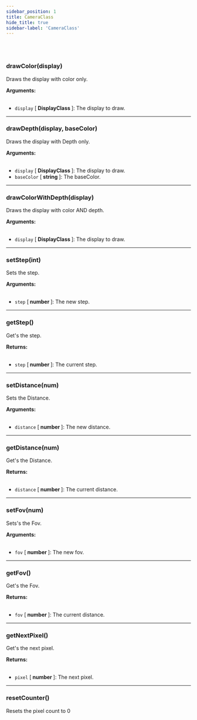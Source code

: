 ```yaml
---
sidebar_position: 1
title: CameraClass
hide_title: true
sidebar-label: 'CameraClass'
---
```


<br></br>

### drawColor(display)

Draws the display with color only.

<strong>Arguments:</strong> <br></br>

- <code>display</code> [<strong> DisplayClass </strong>]: The display to draw.

---

### drawDepth(display, baseColor)

Draws the display with Depth only.

<strong>Arguments:</strong> <br></br>

- <code>display</code> [<strong> DisplayClass </strong>]: The display to draw.
- <code>baseColor</code> [<strong> string </strong>]: The baseColor.

---

### drawColorWithDepth(display)

Draws the display with color AND depth.

<strong>Arguments:</strong> <br></br>

- <code>display</code> [<strong> DisplayClass </strong>]: The display to draw.

---

### setStep(int)
Sets the step.

<strong>Arguments:</strong> <br></br>

- <code>step</code> [<strong> number </strong>]: The new step.

---

### getStep()
Get's the step.

<strong>Returns:</strong> <br></br>

- <code>step</code> [<strong> number </strong>]: The current step.

---

### setDistance(num)
Sets the Distance.

<strong>Arguments:</strong> <br></br>

- <code>distance</code> [<strong> number </strong>]: The new distance.

---

### getDistance(num)
Get's the Distance.

<strong>Returns:</strong> <br></br>

- <code>distance</code> [<strong> number </strong>]: The current distance.

---

### setFov(num)
Sets's the Fov.

<strong>Arguments:</strong> <br></br>

- <code>fov</code> [<strong> number </strong>]: The new fov.

---

### getFov()
Get's the Fov.

<strong>Returns:</strong> <br></br>

- <code>fov</code> [<strong> number </strong>]: The current distance.

---

### getNextPixel()
Get's the next pixel.

<strong>Returns:</strong> <br></br>

- <code>pixel</code> [<strong> number </strong>]: The next pixel.

---

### resetCounter()
Resets the pixel count to 0